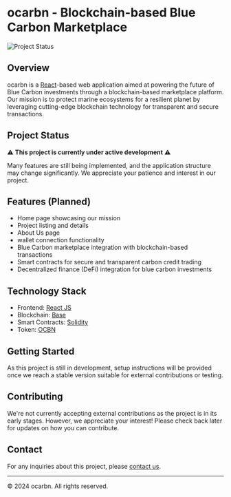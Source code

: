 # ocarbn - Blockchain-based Blue Carbon Marketplace

![Project Status](https://img.shields.io/badge/status-under%20development-yellow)

## Overview

ocarbn is a [React](https://reactjs.org/)-based web application aimed at powering the future of Blue Carbon investments through a blockchain-based marketplace platform. Our mission is to protect marine ecosystems for a resilient planet by leveraging cutting-edge blockchain technology for transparent and secure transactions.

## Project Status

⚠️ **This project is currently under active development** ⚠️

Many features are still being implemented, and the application structure may change significantly. We appreciate your patience and interest in our project.

## Features (Planned)

- Home page showcasing our mission
- Project listing and details
- About Us page
- wallet connection functionality
- Blue Carbon marketplace integration with blockchain-based transactions
- Smart contracts for secure and transparent carbon credit trading
- Decentralized finance (DeFi) integration for blue carbon investments

## Technology Stack

- Frontend: [React JS](https://reactjs.org/)
- Blockchain: [Base](https://www.base.org/)
- Smart Contracts: [Solidity](https://soliditylang.org/)
- Token: [OCBN](https://basescan.org/token/0x8788ca0209e3f4952571d47cd055bb76d6ab618c)

## Getting Started

As this project is still in development, setup instructions will be provided once we reach a stable version suitable for external contributions or testing.

## Contributing

We're not currently accepting external contributions as the project is in its early stages. However, we appreciate your interest! Please check back later for updates on how you can contribute.

## Contact

For any inquiries about this project, please [contact us](mailto:naufvll.xx@gmail.com).

---

© 2024 ocarbn. All rights reserved.
